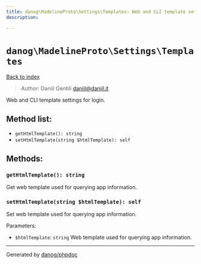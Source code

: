 ```yaml
---
title: danog\MadelineProto\Settings\Templates: Web and CLI template settings for login.
description: 

---
```

# `danog\MadelineProto\Settings\Templates`
[Back to index](../../../index.md)

> Author: Daniil Gentili <daniil@daniil.it>  
  

Web and CLI template settings for login.  




## Method list:
* `getHtmlTemplate(): string`
* `setHtmlTemplate(string $htmlTemplate): self`

## Methods:
### `getHtmlTemplate(): string`

Get web template used for querying app information.



### `setHtmlTemplate(string $htmlTemplate): self`

Set web template used for querying app information.


Parameters:
* `$htmlTemplate`: `string` Web template used for querying app information.  



---
Generated by [danog/phpdoc](https://phpdoc.daniil.it)
